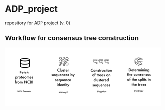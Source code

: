# ADP_project
 repository for ADP project (v. 0)

## Workflow for consensus tree construction

![pipeline](img/pipeline.png)
